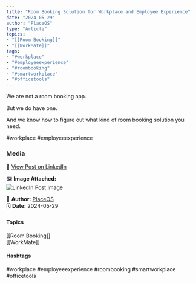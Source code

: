 ```yaml
---
title: "Room Booking Solution for Workplace and Employee Experience"  
date: "2024-05-29"  
author: "PlaceOS"  
type: "Article"  
topics:  
- "[[Room Booking]]"  
- "[[WorkMate]]"  
tags:  
- "#workplace"  
- "#employeeexperience"  
- "#roombooking"  
- "#smartworkplace"  
- "#officetools"  
---
```



We are not a room booking app.

But we do have one.

And we know how to figure out what kind of room booking solution you need.

#workplace #employeeexperience

### Media

🔗 [View Post on LinkedIn](https://www.linkedin.com/feed/update/urn:li:activity:7201398872361902080)  
  
🖼 **Image Attached:**  
![LinkedIn Post Image](https://media.licdn.com/dms/image/v2/D5612AQGRXwVIdL4J3w/article-cover_image-shrink_423_752/article-cover_image-shrink_423_752/0/1721183764075?e=1747267200&v=beta&t=-Y4NsOGP8Md5Up-ROgtnLYX22-QvEZq3EeQdFKz8Ikw)  
  
👤 **Author:** [PlaceOS](https://www.linkedin.com/company/placeos/)  
🗓️ **Date:** 2024-05-29

#### Topics

[[Room Booking]]  
[[WorkMate]]  

#### Hashtags

#workplace #employeeexperience #roombooking #smartworkplace #officetools